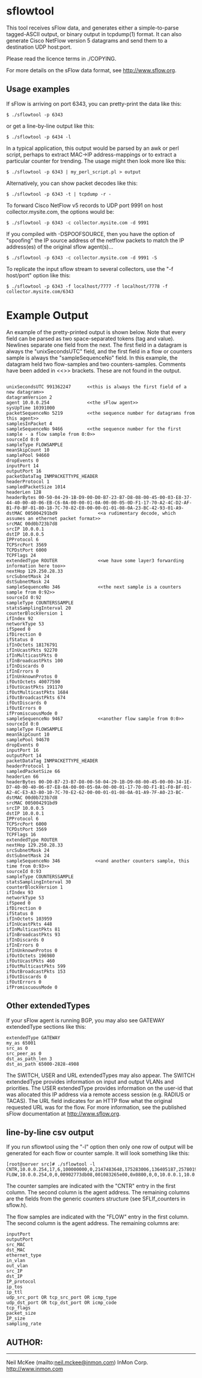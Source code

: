 # sflowtool


This tool receives sFlow data, and generates either a simple-to-parse tagged-ASCII output,
or binary output in tcpdump(1) format. It can also generate Cisco NetFlow version 5 datagrams
and send them to a destination UDP host:port.

Please read the licence terms in ./COPYING.

For more details on the sFlow data format, see http://www.sflow.org.


## Usage examples

If sFlow is arriving on port 6343, you can pretty-print the data like this:
```
$ ./sflowtool -p 6343
```
or get a line-by-line output like this:

```
$ ./sflowtool -p 6434 -l
```

In a typical application, this output would be parsed by an awk or perl script, perhaps to
extract MAC->IP address-mappings or to extract a particular counter for trending. The
usage might then look more like this:

```
$ ./sflowtool -p 6343 | my_perl_script.pl > output
```

Alternatively, you can show packet decodes like this:
```
$ ./sflowtool -p 6343 -t | tcpdump -r -
```

To forward Cisco NetFlow v5 records to UDP port 9991 on host collector.mysite.com, the
options would be:

```
$ ./sflowtool -p 6343 -c collector.mysite.com -d 9991
```

If you compiled with -DSPOOFSOURCE, then you have the option of "spoofing" the IP source
address of the netflow packets to match the IP address(es) of the original sflow agent(s)...

```
$ ./sflowtool -p 6343 -c collector.mysite.com -d 9991 -S
```

To replicate the input sflow stream to several collectors, use the "-f host/port" option
like this:

```
$ ./sflowtool -p 6343 -f localhost/7777 -f localhost/7778 -f collector.mysite.com/6343
```


Example Output
==============

An example of the pretty-printed output is shown below. Note that every field can be
parsed as two space-separated tokens (tag and value). Newlines separate one field from
the next. The first field in a datagram is always the "unixSecondsUTC" field, and the
first field in a flow or counters sample is always the "sampleSequenceNo" field. In
this example, the datagram held two flow-samples and two counters-samples. Comments
have been added in <<>> brackets.  These are not found in the output.
```

unixSecondsUTC 991362247      <<this is always the first field of a new datagram>>
datagramVersion 2
agent 10.0.0.254              <<the sFlow agent>>
sysUpTime 10391000
packetSequenceNo 5219         <<the sequence number for datagrams from this agent>>
samplesInPacket 4
sampleSequenceNo 9466         <<the sequence number for the first sample - a flow sample from 0:0>>
sourceId 0:0
sampleType FLOWSAMPLE
meanSkipCount 10
samplePool 94660
dropEvents 0
inputPort 14
outputPort 16
packetDataTag INMPACKETTYPE_HEADER
headerProtocol 1
sampledPacketSize 1014
headerLen 128
headerBytes 00-50-04-29-1B-D9-00-D0-B7-23-B7-D8-08-00-45-00-03-E8-37-44-40-00-40-06-EB-C6-0A-00-00-01-0A-00-00-05-0D-F1-17-70-A2-4C-D2-AF-B1-F0-BF-01-80-18-7C-70-82-E0-00-00-01-01-08-0A-23-BC-42-93-01-A9-
dstMAC 005004291bd9               <<a rudimentary decode, which assumes an ethernet packet format>>
srcMAC 00d0b723b7d8
srcIP 10.0.0.1
dstIP 10.0.0.5
IPProtocol 6
TCPSrcPort 3569
TCPDstPort 6000
TCPFlags 24
extendedType ROUTER               <<we have some layer3 forwarding information here too>>
nextHop 129.250.28.33
srcSubnetMask 24
dstSubnetMask 24
sampleSequenceNo 346              <<the next sample is a counters sample from 0:92>>
sourceId 0:92
sampleType COUNTERSSAMPLE
statsSamplingInterval 20
counterBlockVersion 1
ifIndex 92
networkType 53
ifSpeed 0
ifDirection 0
ifStatus 0
ifInOctets 18176791
ifInUcastPkts 92270
ifInMulticastPkts 0
ifInBroadcastPkts 100
ifInDiscards 0
ifInErrors 0
ifInUnknownProtos 0
ifOutOctets 40077590
ifOutUcastPkts 191170
ifOutMulticastPkts 1684
ifOutBroadcastPkts 674
ifOutDiscards 0
ifOutErrors 0
ifPromiscuousMode 0
sampleSequenceNo 9467             <<another flow sample from 0:0>>
sourceId 0:0
sampleType FLOWSAMPLE
meanSkipCount 10
samplePool 94670
dropEvents 0
inputPort 16
outputPort 14
packetDataTag INMPACKETTYPE_HEADER
headerProtocol 1
sampledPacketSize 66
headerLen 66
headerBytes 00-D0-B7-23-B7-D8-00-50-04-29-1B-D9-08-00-45-00-00-34-1E-D7-40-00-40-06-07-E8-0A-00-00-05-0A-00-00-01-17-70-0D-F1-B1-F0-BF-01-A2-4C-E3-A3-80-10-7C-70-E2-62-00-00-01-01-08-0A-01-A9-7F-A0-23-BC-
dstMAC 00d0b723b7d8
srcMAC 005004291bd9
srcIP 10.0.0.5
dstIP 10.0.0.1
IPProtocol 6
TCPSrcPort 6000
TCPDstPort 3569
TCPFlags 16
extendedType ROUTER
nextHop 129.250.28.33
srcSubnetMask 24
dstSubnetMask 24
sampleSequenceNo 346             <<and another counters sample, this time from 0:93>>
sourceId 0:93
sampleType COUNTERSSAMPLE
statsSamplingInterval 30
counterBlockVersion 1
ifIndex 93
networkType 53
ifSpeed 0
ifDirection 0
ifStatus 0
ifInOctets 103959
ifInUcastPkts 448
ifInMulticastPkts 81
ifInBroadcastPkts 93
ifInDiscards 0
ifInErrors 0
ifInUnknownProtos 0
ifOutOctets 196980
ifOutUcastPkts 460
ifOutMulticastPkts 599
ifOutBroadcastPkts 153
ifOutDiscards 0
ifOutErrors 0
ifPromiscuousMode 0
```

## Other extendedTypes


If your sFlow agent is running BGP, you may also see GATEWAY extendedType sections like this:
```
extendedType GATEWAY
my_as 65001
src_as 0
src_peer_as 0
dst_as_path_len 3
dst_as_path 65000-2828-4908
```

The SWITCH, USER and URL extendedTypes may also appear. The SWITCH extendedType provides
information on input and output VLANs and priorities. The USER extendedType provides
information on the user-id that was allocated this IP address via a remote access session
(e.g. RADIUS or TACAS). The URL field indicates for an HTTP flow what the original requested
URL was for the flow.  For more information, see the published sFlow documentation at
http://www.sflow.org.


## line-by-line csv output

If you run sflowtool using the "-l" option then only one row of output will be generated
for each flow or counter sample. It will look something like this:

```
[root@server src]# ./sflowtool -l
CNTR,10.0.0.254,17,6,100000000,0,2147483648,175283006,136405187,2578019,297011,0,3,0,0,0,0,0,0,0,1
FLOW,10.0.0.254,0,0,00902773db08,001083265e00,0x0800,0,0,10.0.0.1,10.0.0.254,17,0x00,64,35690,161,0x00,143,125,80
```

The counter samples are indicated with the "CNTR" entry in the first column.
The second column is the agent address.  The remaining columns are the
fields from the generic counters structure (see SFLIf_counters in sflow.h).

The flow samples are indicated with the "FLOW" entry in the first column.
The second column is the agent address. The remaining columns are:
```
inputPort
outputPort
src_MAC
dst_MAC
ethernet_type
in_vlan
out_vlan
src_IP
dst_IP
IP_protocol
ip_tos
ip_ttl
udp_src_port OR tcp_src_port OR icmp_type
udp_dst_port OR tcp_dst_port OR icmp_code
tcp_flags
packet_size
IP_size
sampling_rate
```

## AUTHOR:
----------------------------------------
Neil McKee (mailto:neil.mckee@inmon.com)
InMon Corp. http://www.inmon.com
